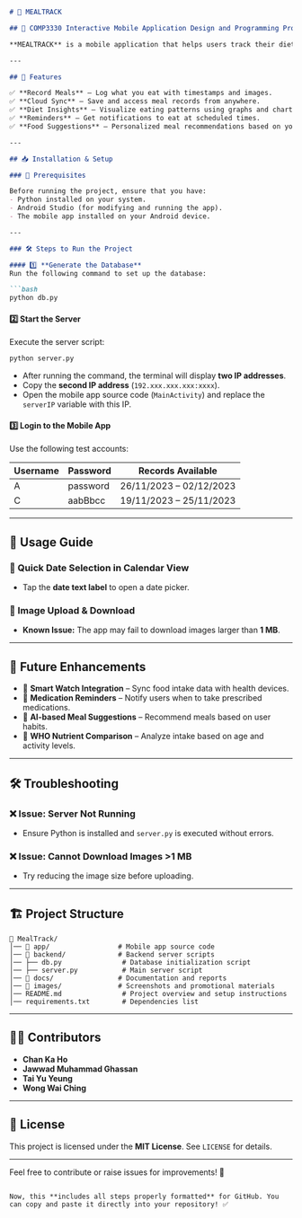 

```markdown
# 🥗 MEALTRACK  

## 📌 COMP3330 Interactive Mobile Application Design and Programming Project  

**MEALTRACK** is a mobile application that helps users track their dietary habits efficiently. It allows users to log meals with timestamps, photos, and food categories. The app also provides **data visualization and analytics** to help users understand their eating patterns and make healthier choices.  

---

## 🚀 Features  

✅ **Record Meals** – Log what you eat with timestamps and images.  
✅ **Cloud Sync** – Save and access meal records from anywhere.  
✅ **Diet Insights** – Visualize eating patterns using graphs and charts.  
✅ **Reminders** – Get notifications to eat at scheduled times.  
✅ **Food Suggestions** – Personalized meal recommendations based on your dietary habits.  

---

## 📥 Installation & Setup  

### 🔧 Prerequisites  

Before running the project, ensure that you have:  
- Python installed on your system.  
- Android Studio (for modifying and running the app).  
- The mobile app installed on your Android device.  

---

### 🛠 Steps to Run the Project  

#### 1️⃣ **Generate the Database**  
Run the following command to set up the database:  

```bash
python db.py
```

#### 2️⃣ **Start the Server**  
Execute the server script:  

```bash
python server.py
```

- After running the command, the terminal will display **two IP addresses**.  
- Copy the **second IP address** (`192.xxx.xxx.xxx:xxxx`).  
- Open the mobile app source code (`MainActivity`) and replace the `serverIP` variable with this IP.  

#### 3️⃣ **Login to the Mobile App**  
Use the following test accounts:  

| Username | Password  | Records Available |
|----------|----------|------------------|
| A        | password | 26/11/2023 – 02/12/2023 |
| C        | aabBbcc  | 19/11/2023 – 25/11/2023 |

---

## 📖 Usage Guide  

### 🔹 Quick Date Selection in Calendar View  
- Tap the **date text label** to open a date picker.  

### 🔹 Image Upload & Download  
- **Known Issue:** The app may fail to download images larger than **1 MB**.  

---

## 🔮 Future Enhancements  

- 📌 **Smart Watch Integration** – Sync food intake data with health devices.  
- 📌 **Medication Reminders** – Notify users when to take prescribed medications.  
- 📌 **AI-based Meal Suggestions** – Recommend meals based on user habits.  
- 📌 **WHO Nutrient Comparison** – Analyze intake based on age and activity levels.  

---

## 🛠 Troubleshooting  

### ❌ Issue: Server Not Running  
- Ensure Python is installed and `server.py` is executed without errors.  

### ❌ Issue: Cannot Download Images >1 MB  
- Try reducing the image size before uploading.  

---

## 🏗️ Project Structure  

```
📂 MealTrack/
│── 📂 app/                 # Mobile app source code
│── 📂 backend/             # Backend server scripts
│── ├── db.py               # Database initialization script
│── ├── server.py           # Main server script
│── 📂 docs/                # Documentation and reports
│── 📂 images/              # Screenshots and promotional materials
│── README.md               # Project overview and setup instructions
│── requirements.txt        # Dependencies list
```

---

## 👨‍💻 Contributors  

- **Chan Ka Ho**  
- **Jawwad Muhammad Ghassan**  
- **Tai Yu Yeung**  
- **Wong Wai Ching**  

---

## 📜 License  

This project is licensed under the **MIT License**. See `LICENSE` for details.  

---

Feel free to contribute or raise issues for improvements! 🚀
```  

Now, this **includes all steps properly formatted** for GitHub. You can copy and paste it directly into your repository! ✅
